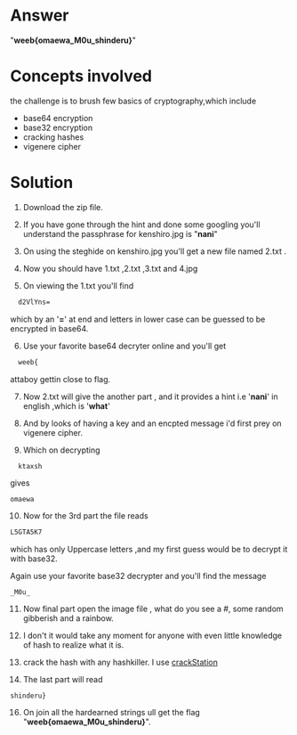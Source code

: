 # Answer

"**weeb{omaewa_M0u_shinderu}**"

# Concepts involved
the challenge is to brush few basics of cryptography,which include
 - base64 encryption
 - base32 encryption
 - cracking hashes 
 - vigenere cipher

# Solution

1. Download the zip file.

2. If you have gone through the hint and done some googling you'll understand the passphrase for kenshiro.jpg is "**nani**"

3. On using the steghide on kenshiro.jpg you'll get a new file named 2.txt .

4. Now you should have 1.txt ,2.txt ,3.txt and 4.jpg

5. On viewing the 1.txt you'll find
```html
  d2VlYns=
```
which by an '**=**' at end and letters in lower case can be guessed to be encrypted in base64.

6. Use your favorite base64 decryter online and you'll get
```html
  weeb{
```
attaboy gettin close to flag.

7.  Now 2.txt will give the another part , and it provides a hint i.e '**nani**' in english ,which is '**what**'

8. And by looks of having a key and an encpted message i'd first prey on vigenere cipher.

9.  Which on decrypting
   ```html
     ktaxsh
   ```
   gives 
   ```
omaewa
```
10. Now for the 3rd part the file reads
```html
L5GTA5K7
```
which has only Uppercase letters ,and my first guess would be to decrypt it with base32.

Again use your favorite base32 decrypter and you'll find the message 
```
_M0u_
```
11. Now final part open the image file , what do you see a #, some random gibberish and a rainbow.

12. I don't it would take any moment for anyone with even little knowledge of hash to realize what it is.

13. crack the hash with any hashkiller. I use [crackStation](https://crackstation.net/)

14. The last part will read
```
shinderu}
```

16. On join all the hardearned strings ull get the flag "**weeb{omaewa_M0u_shinderu}**".
